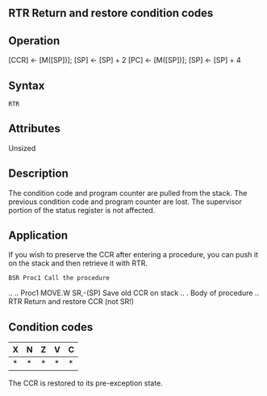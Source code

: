 ## RTR Return and restore condition codes

## Operation
[CCR] ← [M([SP])]; [SP] ← [SP] + 2
[PC] ← [M([SP])]; [SP] ← [SP] + 4

## Syntax
```assembly
RTR
```

## Attributes
Unsized

## Description
The condition code and program counter are pulled from the
stack. The previous condition code and program counter are lost.
The supervisor portion of the status register is not affected.

## Application
If you wish to preserve the CCR after entering a procedure, you
can push it on the stack and then retrieve it with RTR.

```
BSR Proc1 Call the procedure
```
..
..
Proc1 MOVE.W SR,-(SP) Save old CCR on stack
..
. Body of procedure
..
RTR Return and restore CCR (not SR!)

## Condition codes
|X|N|Z|V|C|
|--|--|--|--|--|
|*|*|*|*|*|

The CCR is restored to its pre-exception state.
